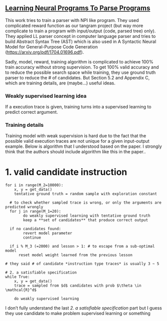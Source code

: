 ## [Learning Neural Programs To Parse Programs](https://arxiv.org/abs/1706.01284)


This work tries to train a parser with NPI like program. They used complicated reward function as our tangram project (but way more complicate to train a program with input/output (code, parsed tree) only). They applied LL parser concept in computer language parser and tries to build Abstract Syntax Tree (AST) which is also used in A Syntactic Neural Model for General-Purpose Code Generation (https://arxiv.org/pdf/1704.01696.pdf).

Sadly, model, reward, training algorithm is complicated to achieve 100% train accuracy without strong supervision. To get 100% valid accuracy and to reduce the possible search space while training, they use ground truth parser to reduce the # of candidates. But Section 5.2 and Appendix C, which are training details, are (maybe…) useful ideas.

### Weakly supervised learning idea

If a execution trace is given, training turns into a supervised learning to predict correct argument.

### Training details

Training model with weak supervision is hard due to the fact that the possible valid execution traces are not unique for a given input-output example. Below is algorithm that I understood based on the paper. I strongly think that the authors should include algorithm like this in the paper..

# 1. valid candidate instruction

    for i in range(M_2=10000):
        x, y = get_data()
        tentative ground truth = random sample with exploration constant

      # to check whether sampled trace is wrong, or only the arguments are predicted wrongly
      for j in range(M_1=20): 
            do weakly supervised learning with tentative ground truth
            keep a **set of candidates** that produce correct output

      if no candidates found:
            revert model parameter
            continue

      if i % M_3 (=2000) and lesson > 1: # to escape from a sub-optimal model
          reset model weight learned from the previous lesson

    # they said # of candidate *instruction type traces* is usually 3 ~ 5

    # 2. a satisfiable specification
    while True:
        x, y = get_data()
        trace = sampled from $d$ candidates with prob $\theta \in \mathcal{R}^d$

        do weakly supervised learning

I don’t fully understand the last *2. a satisfiable specification* part but I guess they use candidate to make problem supervised learning or something
